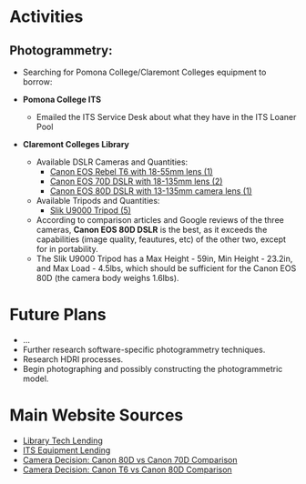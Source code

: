 # Activities

## Photogrammetry:

- Searching for Pomona College/Claremont Colleges equipment to borrow:
- **Pomona College ITS**
  - Emailed the ITS Service Desk about what they have in the ITS Loaner Pool
  
- **Claremont Colleges Library**
  - Available DSLR Cameras and Quantities:
    - [Canon EOS Rebel T6 with 18-55mm lens (1)](https://ccl.on.worldcat.org/oclc/957364298)
    - [Canon EOS 70D DSLR with 18-135mm lens (2)](https://ccl.on.worldcat.org/oclc/957352639)
    - [Canon EOS 80D DSLR with 13-135mm camera lens (1)](https://ccl.on.worldcat.org/oclc/1112673177)
  - Available Tripods and Quantities:
    - [Slik U9000 Tripod (5)](https://ccl.on.worldcat.org/oclc/957295812)
  - According to comparison articles and Google reviews of the three cameras, **Canon EOS 80D DSLR** is the best, as it exceeds the capabilities (image quality, feautures, etc) of the other two, except for in portability.
  - The Slik U9000 Tripod has a Max Height - 59in, Min Height - 23.2in, and Max Load - 4.5lbs, which should be sufficient for the Canon EOS 80D (the camera body weighs 1.6lbs). 


# Future Plans

- ...
- Further research software-specific photogrammetry techniques.
- Research HDRI processes.
- Begin photographing and possibly constructing the photogrammetric model.


# Main Website Sources

- [Library Tech Lending](https://library.claremont.edu/tech-lending/)
- [ITS Equipment Lending](https://www.pomona.edu/administration/its/services/hardware/equipment-lending)
- [Camera Decision: Canon 80D vs Canon 70D Comparison](https://cameradecision.com/compare/Canon-EOS-80D-vs-Canon-EOS-70D)
- [Camera Decision: Canon T6 vs Canon 80D Comparison](https://cameradecision.com/compare/Canon-EOS-Rebel-T6-vs-Canon-EOS-80D)
